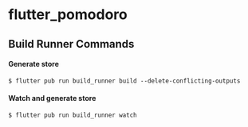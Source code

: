 # flutter_pomodoro

## Build Runner Commands
#### Generate store
`$ flutter pub run build_runner build --delete-conflicting-outputs`

#### Watch and generate store
`$ flutter pub run build_runner watch`